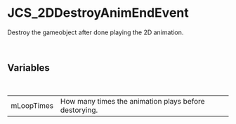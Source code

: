 <div id="content-header">
  <h1>JCS_2DDestroyAnimEndEvent</h1>
</div>

<p>
  Destroy the gameobject after done playing the 2D animation.
</p>


<br/>
<h2>Variables</h2>
<br/>

<table>
  <tr>
    <td>mLoopTimes</td>
    <td>How many times the animation plays before destorying.</td>
  </tr>
</table>
